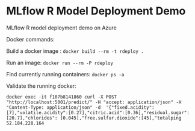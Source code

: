 # MLflow R Model Deployment Demo

MLflow R model deployment demo on Azure



Docker commands:

Build a docker image :
`docker build --rm -t rdeploy .`

Run an image:
``docker run --rm -P rdeploy``

Find currently running containers:
``docker ps -a``

Validate the running docker:
```
docker exec -it f107b8141860 curl -X POST "http://localhost:5001/predict/" -H "accept: application/json" -H "Content-Type: application/json" -d  '{"fixed.acidity":[7],"volatile.acidity":[0.27],"citric.acid":[0.36],"residual.sugar":[20.7],"chlorides": [0.045],"free.sulfur.dioxide":[45],"totalping 52.184.228.164
```
